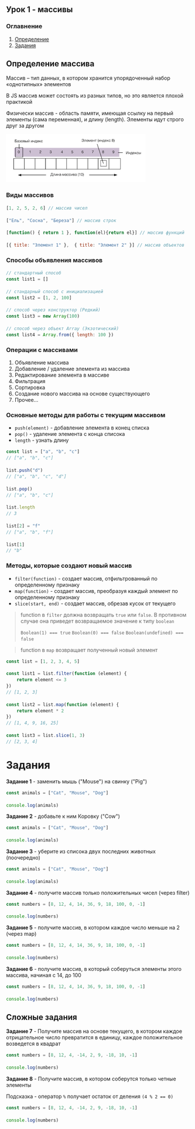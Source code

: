 
## Урок 1 - массивы

### Оглавнение

1. [Определение](#определение-массива)
2. [Задания](#задания)

## Определение массива

Массив – тип данных, в котором хранится упорядоченный набор «однотипных» элементов

В JS массив может состоять из разных типов, но это является плохой практикой

Физически массив - область памяти, имеющая ссылку на первый элементы (сама переменная), и длину (length).
Элементы идут строго друг за другом

![img.png](img.png)

### Виды массивов
```js
[1, 2, 5, 2, 6] // массив чисел

["Ель", "Сосна", "Береза"] // массив строк

[function() { return 1 }, function(el){return el}] // массив функций

[{ title: "Элемент 1" },  { title: "Элемент 2" }] // массив объектов
```

### Способы объявления массивов
```js
// стандартный способ
const list1 = []

// стандарный способ с инициализацией
const list2 = [1, 2, 100]

// способ через конструктор (Редкий)
const list3 = new Array(100)

// способ через объект Array (Экзотический)
const list4 = Array.from({ length: 100 })

```

### Операции с массивами
1. Объявление массива
2. Добавление / удаление элемента из массива
3. Редактирование элемента в массиве
4. Фильтрация
5. Сортировка
6. Создание нового массива на основе существующего
7. Прочее...

### Основные методы для работы с текущим массивом
* `push(element)` - добавление элемента в конец списка
* `pop()`  - удаление элемента с конца списока
* `length` - узнать длину

```js
const list = ["a", "b", "c"]
// ["a", "b", "c"]

list.push("d")
// ["a", "b", "c", "d"]

list.pop()
// ["a", "b", "c"]

list.length
// 3

list[2] = "f"
// ["a", "b", "f"] 

list[1]
// "b"
```

### Методы, которые создают новый массив
* `filter(function)` - создает массив, отфильтрованный по определенному признаку
* `map(function)`  - создает массив, преобразуя каждый элемент по определенному признаку
* `slice(start, end)` - создает массив, обрезав кусок от текущего

> function в `filter` должна возвращать `true` или `false`. 
> В противном случае она приведет возвращаемое значение к типу `boolean`
> 
> `Boolean(1) === true`
> `Boolean(0) === false`
> `Boolean(undefined) === false`

> function в `map` возвращает полученный новый элемент

```js
const list = [1, 2, 3, 4, 5]

const list1 = list.filter(function (element) {
    return element <= 3
})
// [1, 2, 3]

const list2 = list.map(function (element) {
    return element * 2
})
// [1, 4, 9, 16, 25]

const list3 = list.slice(1, 3)
// [2, 3, 4]
```


# Задания

**Задание 1** - заменить мышь ("Mouse") на свинку ("Pig") 
```js
const animals = ["Cat", "Mouse", "Dog"]

console.log(animals)
```

**Задание 2** - добавьте к ним Коровку ("Cow")
```js
const animals = ["Cat", "Mouse", "Dog"]

console.log(animals)
```

**Задание 3** - уберите из списока двух последних животных (поочередно)
```js
const animals = ["Cat", "Mouse", "Dog"]

console.log(animals)
```

**Задание 4** - получите массив только положительных чисел (через filter)
```js
const numbers = [8, 12, 4, 14, 36, 9, 18, 100, 0, -1]

console.log(numbers)
```

**Задание 5** - получите массив, в котором каждое число меньше на 2 (через map)
```js
const numbers = [8, 12, 4, 14, 36, 9, 18, 100, 0, -1]

console.log(numbers)
```

**Задание 6** - получите массив, в который соберуться элементы этого массива, начиная с 14, до 100
```js
const numbers = [8, 12, 4, 14, 36, 9, 18, 100, 0, -1]

console.log(numbers)
```

## Сложные задания

**Задание 7** - Получите массив на основе текущего, в котором каждое отрицательное число превратится в единицу, каждое положительное возведется в квадрат

```js
const numbers = [8, 12, 4, -14, 2, 9, -18, 10, -1]

console.log(numbers)
```

**Задание 8** - Получите массив, в котором соберутся только четные элементы

Подсказка - оператор `%` получает остаток от деления `(4 % 2 == 0)`

```js
const numbers = [8, 12, 4, -14, 2, 9, -18, 10, -1]

console.log(numbers)
```














